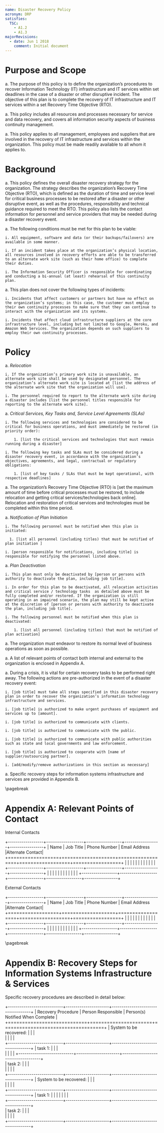 ```yaml
---
name: Disaster Recovery Policy
acronym: DRP
satisfies:
  TSC:
    - A1.2
    - A1.3
majorRevisions:
  - date: Jun 1 2018
    comment: Initial document
---
```


# Purpose and Scope

a. The purpose of this policy is to define the organization’s procedures to recover Information Technology (IT) infrastructure and IT services within set deadlines in the case of a disaster or other disruptive incident. The objective of this plan is to complete the recovery of IT infrastructure and IT services within a set Recovery Time Objective (RTO).

a. This policy includes all resources and processes necessary for service and data recovery, and covers all information security aspects of business continuity management.

a. This policy applies to all management, employees and suppliers that are involved in the recovery of IT infrastructure and services within the organization. This policy must be made readily available to all whom it applies to.

# Background

a. This policy defines the overall disaster recovery strategy for the organization. The strategy describes the organization’s Recovery Time Objective (RTO), which is defined as the duration of time and service level for critical business processes to be restored after a disaster or other disruptive event, as well as the procedures, responsibility and technical guidance required to meet the RTO. This policy also lists the contact information for personnel and service providers that may be needed during a disaster recovery event.

a. The following conditions must be met for this plan to be viable:

    i. All equipment, software and data (or their backups/failovers) are available in some manner.

    i. If an incident takes place at the organization’s physical location, all resources involved in recovery efforts are able to be transferred to an alternate work site (such as their home office) to complete their duties.

    i. The Information Security Officer is responsible for coordinating and conducting a bi-annual (at least) rehearsal of this continuity plan. 

a. This plan does not cover the following types of incidents:

    i. Incidents that affect customers or partners but have no effect on the organization’s systems; in this case, the customer must employ their own continuity processes to make sure that they can continue to interact with the organization and its systems.

    i. Incidents that affect cloud infrastructure suppliers at the core infrastructure level, including but not limited to Google, Heroku, and Amazon Web Services. The organization depends on such suppliers to employ their own continuity processes.

# Policy

a. *Relocation*

    i. If the organization’s primary work site is unavailable, an alternate work site shall be used by designated personnel. The organization’s alternate work site is located at [list the address of the alternate work site that the organization will use].

    i. The personnel required to report to the alternate work site during a disaster includes [list the personnel titles responsible for reporting to the alternate work site].

a. *Critical Services, Key Tasks and, Service Level Agreements (SLAs)*

    i. The following services and technologies are considered to be critical for business operations, and must immediately be restored (in priority order):
  
        1. [list the critical services and technologies that must remain running during a disaster]

    i. The following key tasks and SLAs must be considered during a disaster recovery event, in accordance with the organization’s objectives, agreements, and legal, contractual or regulatory obligations:

        1. [list of key tasks / SLAs that must be kept operational, with respective deadlines]

a. The organization’s Recovery Time Objective (RTO) is [set the maximum amount of time before critical processes must be restored, to include relocation and getting critical services/technologies back online]. Relocation and restoration of critical services and technologies must be completed within this time period.

a. *Notification of Plan Initiation*

    i. The following personnel must be notified when this plan is initiated:

      1. [list all personnel (including titles) that must be notified of plan initiation ]

    i. [person responsible for notifications, including title] is responsible for notifying the personnel listed above.

a. *Plan Deactivation*

    i. This plan must only be deactivated by [person or persons with authority to deactivate the plan, including job title].

    i. In order for this plan to be deactivated, all relocation activities and critical service / technology tasks  as detailed above must be fully completed and/or restored. If the organization is still operating in an impaired scenario, the plan may still be kept active at the discretion of [person or persons with authority to deactivate the plan, including job title].

    i. The following personnel must be notified when this plan is deactivated:

        1. [list all personnel (including titles) that must be notified of plan activation]

a. The organization must endeavor to restore its normal level of business operations as soon as possible.

a. A list of relevant points of contact both internal and external to the organization is enclosed in Appendix A.

a. During a crisis, it is vital for certain recovery tasks to be performed right away. The following actions are pre-authorized in the event of a disaster recovery event:

    i. [job title] must take all steps specified in this disaster recovery plan in order to recover the organization’s information technology infrastructure and services.
    
    i. [job title] is authorized to make urgent purchases of equipment and services up to [amount].
    
    i. [job title] is authorized to communicate with clients.
    
    i. [job title] is authorized to communicate with the public.
    
    i. [job title] is authorized to communicate with public authorities such as state and local governments and law enforcement.
    
    i. [job title] is authorized to cooperate with [name of supplier/outsourcing partner].
    
    i. [add/modify/remove authorizations in this section as necessary]

a. Specific recovery steps for information systems infrastructure and services are provided in Appendix B.

\pagebreak 

# Appendix A: Relevant Points of Contact

Internal Contacts

+------------------+-------------------+------------------+------------------+-----------------+
|       Name       |     Job Title     |   Phone Number   |  Email Address   |Alternate Contact|
+==================+===================+==================+==================+=================+
|                  |                   |                  |                  |                 |
|                  |                   |                  |                  |                 |
+------------------+-------------------+------------------+------------------+-----------------+
|                  |                   |                  |                  |                 |
|                  |                   |                  |                  |                 |
+------------------+-------------------+------------------+------------------+-----------------+

External Contacts

+------------------+-------------------+------------------+------------------+-----------------+
|       Name       |     Job Title     |   Phone Number   |  Email Address   |Alternate Contact|
+==================+===================+==================+==================+=================+
|                  |                   |                  |                  |                 |
|                  |                   |                  |                  |                 |
+------------------+-------------------+------------------+------------------+-----------------+
|                  |                   |                  |                  |                 |
|                  |                   |                  |                  |                 |
+------------------+-------------------+------------------+------------------+-----------------+

\pagebreak

# Appendix B: Recovery Steps for Information Systems Infrastructure & Services

Specific recovery procedures are described in detail below:

+----------------------------+----------------------+------------------------------------+
|     Recovery Procedure     |  Person Responsible  |  Person(s) Notified When Complete  |
+============================+======================+====================================+
| System to be recovered:    |                      |                                    |                
|                            |                      |                                    |                 
+----------------------------+----------------------+------------------------------------+
| task 1:                    |                      |                                    |  
|                            |                      |                                    |
+----------------------------+----------------------+------------------------------------+            
| task 2:                    |                      |                                    |   
|                            |                      |                                    |              
+----------------------------+----------------------+------------------------------------+
| System to be recovered:    |                      |                                    |                
|                            |                      |                                    |                 
+----------------------------+----------------------+------------------------------------+
| task 1:                    |                      |                                    | 
|                            |                      |                                    |    
+----------------------------+----------------------+------------------------------------+            
| task 2:                    |                      |                                    |    
|                            |                      |                                    |             
+----------------------------+----------------------+------------------------------------+